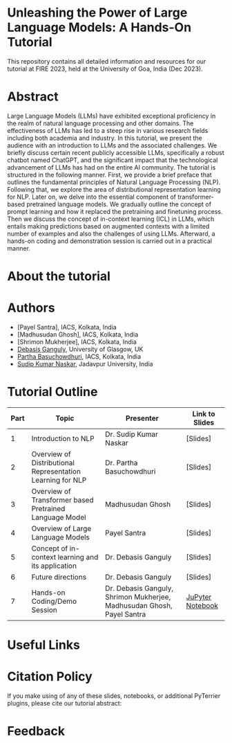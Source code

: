 # Unleashing the Power of Large Language Models: A Hands-On Tutorial
This repository contains all detailed information and resources for our tutorial at FIRE 2023, held at the University of Goa, India (Dec 2023).

# Abstract
Large Language Models (LLMs) have exhibited exceptional proficiency in the realm of natural language processing and other domains. The effectiveness of LLMs has led to a steep rise in various research fields including both academia and industry. In this tutorial, we present the audience with an introduction to LLMs and the associated challenges. We briefly discuss certain recent publicly accessible LLMs, specifically a robust chatbot named ChatGPT, and the significant impact that the technological advancement of LLMs has had on the entire AI community. The tutorial is structured in the following manner. First, we provide  a brief preface that outlines the fundamental principles of Natural Language Processing (NLP). Following that, we explore the area of distributional representation learning for NLP. Later on, we delve into the essential component of transformer-based pretrained language models. We gradually outline the concept of prompt learning and how it replaced the pretraining and finetuning process. Then we discuss the concept of in-context learning (ICL) in LLMs, which entails making predictions based on augmented contexts with a limited number of examples and also the challenges of using LLMs. Afterward, a hands-on coding and demonstration session is carried out in a practical manner.

# About the tutorial


# Authors

* [Payel Santra], IACS, Kolkata, India
* [Madhusudan Ghosh], IACS, Kolkata, India
* [Shrimon Mukherjee], IACS, Kolkata, India
* [Debasis Ganguly](https://gdebasis.github.io/), University of Glasgow, UK
* [Partha Basuchowdhuri](http://iacs.res.in/athusers/index.php?navid=0&userid=IACS0043), IACS, Kolkata, India
* [Sudip Kumar Naskar](https://sites.google.com/site/sudipnaskar/), Jadavpur University, India

# Tutorial Outline
**Part** | **Topic** | **Presenter** | **Link to Slides**
--- | --- | --- | ---
1 | Introduction to NLP | Dr. Sudip Kumar Naskar | [Slides]
2 | Overview of Distributional Representation Learning for NLP | Dr. Partha Basuchowdhuri | [Slides]
3 | Overview of Transformer based Pretrained Language Model | Madhusudan Ghosh | [Slides]
4 | Overview of Large Language Models | Payel Santra | [Slides]
5 | Concept of in-context learning and its application | Dr. Debasis Ganguly | [Slides]
6 | Future directions | Dr. Debasis Ganguly | [Slides]
7 | Hands-on Coding/Demo Session | Dr. Debasis Ganguly, Shrimon Mukherjee, Madhusudan Ghosh, Payel Santra |<a name="JuPyter Notebook"></a> [JuPyter Notebook](https://github.com/payelsantra/FIRE2023tutorial/tree/main/Slides)


# Useful Links


# Citation Policy
If you make using of any of these slides, notebooks, or additional PyTerrier plugins, please cite our tutorial abstract: 

# Feedback
